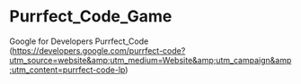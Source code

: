 # Purrfect_Code_Game
Google for Developers Purrfect_Code (https://developers.google.com/purrfect-code?utm_source=website&amp;utm_medium=Website&amp;utm_campaign&amp;utm_content=purrfect-code-lp)
